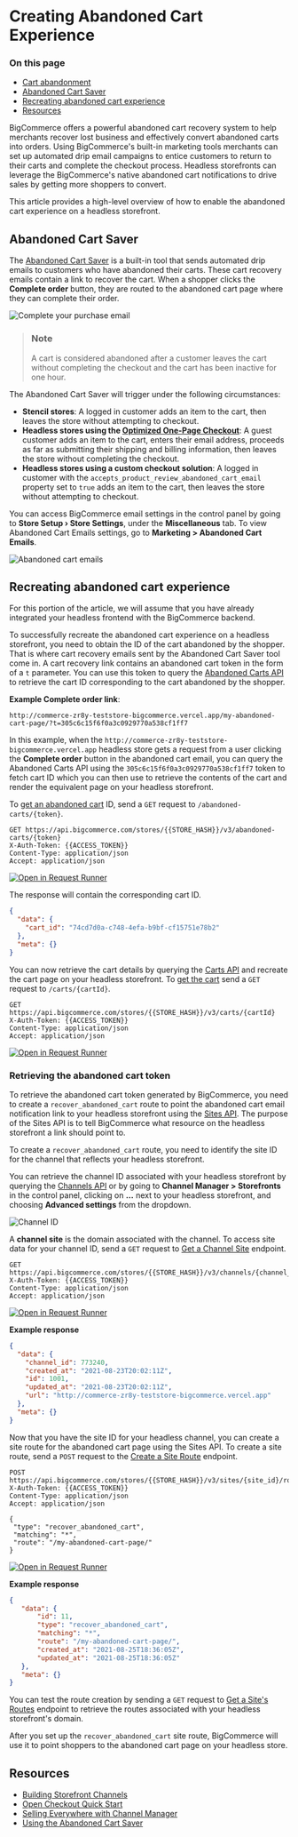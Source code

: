 # Creating Abandoned Cart Experience

<div class="otp" id="no-index">

### On this page

- [Cart abandonment](#cart-abandonment)
- [Abandoned Cart Saver](#abandoned-cart-saver)
- [Recreating abandoned cart experience](#recreating-abandoned-cart-experience)
- [Resources](#resources)

</div>

BigCommerce offers a powerful abandoned cart recovery system to help merchants recover lost business and effectively convert abandoned carts into orders. Using BigCommerce's built-in marketing tools merchants can set up automated drip email campaigns to entice customers to return to their carts and complete the checkout process. Headless storefronts can leverage the BigCommerce's native abandoned cart notifications to drive sales by getting more shoppers to convert.

This article provides a high-level overview of how to enable the abandoned cart experience on a headless storefront.

## Abandoned Cart Saver

The [Abandoned Cart Saver](https://support.bigcommerce.com/s/article/Using-the-Abandoned-Cart-Saver?language=en_US) is a built-in tool that sends automated drip emails to customers who have abandoned their carts. These cart recovery emails contain a link to recover the cart. When a shopper clicks the **Complete order** button, they are routed to the abandoned cart page where they can complete their order.

![Complete your purchase email](https://storage.googleapis.com/bigcommerce-production-dev-center/images/Abandoned%20Carts/01-abandoned-carts.png "Complete your purchase email")

<div class="HubBlock--callout">
<div class="CalloutBlock--info">
<div class="HubBlock-content">

> ### Note
> A cart is considered abandoned after a customer leaves the cart without completing the checkout and the cart has been inactive for one hour.

</div>
</div>
</div>

The Abandoned Cart Saver will trigger under the following circumstances:
- **Stencil stores**: A logged in customer adds an item to the cart, then leaves the store without attempting to checkout.
- **Headless stores using the [Optimized One-Page Checkout](https://support.bigcommerce.com/s/article/Optimized-Single-Page-Checkout?language=en_US)**: A guest customer adds an item to the cart, enters their email address, proceeds as far as submitting their shipping and billing information, then leaves the store without completing the checkout.
- **Headless stores using a custom checkout solution**: A logged in customer with the `accepts_product_review_abandoned_cart_email` property set to `true` adds an item to the cart, then leaves the store without attempting to checkout.

You can access BigCommerce email settings in the control panel by going to **Store Setup › Store Settings**, under the **Miscellaneous** tab. To view Abandoned Cart Emails settings, go to **Marketing > Abandoned Cart Emails**.

![Abandoned cart emails](https://storage.googleapis.com/bigcommerce-production-dev-center/images/Abandoned%20Carts/02-abandoned-carts.png "Abandoned cart emails")

## Recreating abandoned cart experience

For this portion of the article, we will assume that you have already integrated your headless frontend with the BigCommerce backend. 

To successfully recreate the abandoned cart experience on a headless storefront, you need to obtain the ID of the cart abandoned by the shopper. That is where cart recovery emails sent by the Abandoned Cart Saver tool come in. A cart recovery link contains an abandoned cart token in the form of a `t` parameter. You can use this token to query the [Abandoned Carts API](https://developer.bigcommerce.com/api-reference/store-management/abandoned-carts/abandoned-carts/getabandonedcarts) to retrieve the cart ID corresponding to the cart abandoned by the shopper.

**Example Complete order link**:

`http://commerce-zr8y-teststore-bigcommerce.vercel.app/my-abandoned-cart-page/?t=305c6c15f6f0a3c0929770a538cf1ff7`

In this example, when the `http://commerce-zr8y-teststore-bigcommerce.vercel.app` headless store gets a request from a user clicking the **Complete order** button in the abandoned cart email, you can query the Abandoned Carts API using the `305c6c15f6f0a3c0929770a538cf1ff7` token to fetch cart ID which you can then use to retrieve the contents of the cart and render the equivalent page on your headless storefront.

To [get an abandoned cart](https://developer.bigcommerce.com/api-reference/store-management/abandoned-carts/abandoned-carts/getabandonedcarts) ID, send a `GET` request to `/abandoned-carts/{token}`.

```http
GET https://api.bigcommerce.com/stores/{{STORE_HASH}}/v3/abandoned-carts/{token}
X-Auth-Token: {{ACCESS_TOKEN}}
Content-Type: application/json
Accept: application/json

```

[![Open in Request Runner](https://storage.googleapis.com/bigcommerce-production-dev-center/images/Open-Request-Runner.svg)](https://developer.bigcommerce.com/api-reference/store-management/abandoned-carts/abandoned-carts/getabandonedcarts#requestrunner)

The response will contain the corresponding cart ID.

```json
{
  "data": {
    "cart_id": "74cd7d0a-c748-4efa-b9bf-cf15751e78b2"
  },
  "meta": {}
}
```

You can now retrieve the cart details by querying the [Carts API](https://developer.bigcommerce.com/api-reference/store-management/carts) and recreate the cart page on your headless storefront. To [get the cart](https://developer.bigcommerce.com/api-reference/store-management/carts/cart/getacart) send a `GET` request to `/carts/{cartId}`.

```http
GET https://api.bigcommerce.com/stores/{{STORE_HASH}}/v3/carts/{cartId}
X-Auth-Token: {{ACCESS_TOKEN}}
Content-Type: application/json
Accept: application/json

```

[![Open in Request Runner](https://storage.googleapis.com/bigcommerce-production-dev-center/images/Open-Request-Runner.svg)](https://developer.bigcommerce.com/api-reference/store-management/carts/cart/getacart#requestrunner)

### Retrieving the abandoned cart token

To retrieve the abandoned cart token generated by BigCommerce, you need to create a `recover_abandoned_cart` route to point the abandoned cart email notification link to your headless storefront using the [Sites API](https://developer.bigcommerce.com/api-reference/store-management/sites). The purpose of the Sites API is to tell BigCommerce what resource on the headless storefront a link should point to.

To create a `recover_abandoned_cart` route, you need to identify the site ID for the channel that reflects your headless storefront.

You can retrieve the channel ID associated with your headless storefront by querying the [Channels API](https://developer.bigcommerce.com/api-reference/store-management/channels/channels/listchannels) or by going to **Channel Manager > Storefronts** in the control panel, clicking on **...** next to your headless storefront, and choosing **Advanced settings** from the dropdown. 

![Channel ID](https://storage.googleapis.com/bigcommerce-production-dev-center/images/Abandoned%20Carts/03-abandoned-carts.png "Channel ID")

A **channel site** is the domain associated with the channel. To access site data for your channel ID, send a `GET` request to [Get a Channel Site](https://developer.bigcommerce.com/api-reference/store-management/channels/channel-site/get-channel-site) endpoint.

```http
GET https://api.bigcommerce.com/stores/{{STORE_HASH}}/v3/channels/{channel_id}/site
X-Auth-Token: {{ACCESS_TOKEN}}
Content-Type: application/json
Accept: application/json

```

[![Open in Request Runner](https://storage.googleapis.com/bigcommerce-production-dev-center/images/Open-Request-Runner.svg)](https://developer.bigcommerce.com/api-reference/store-management/channels/channel-site/get-channel-site#requestrunner)

**Example response**

```json
{
  "data": {
    "channel_id": 773240,
    "created_at": "2021-08-23T20:02:11Z",
    "id": 1001,
    "updated_at": "2021-08-23T20:02:11Z",
    "url": "http://commerce-zr8y-teststore-bigcommerce.vercel.app"
  },
  "meta": {}
}
```

Now that you have the site ID for your headless channel, you can create a site route for the abandoned cart page using the Sites API. To create a site route, send a `POST` request to the [Create a Site Route](https://developer.bigcommerce.com/api-reference/store-management/sites/site-routes/post-site-route) endpoint.


```http
POST https://api.bigcommerce.com/stores/{{STORE_HASH}}/v3/sites/{site_id}/routes
X-Auth-Token: {{ACCESS_TOKEN}}
Content-Type: application/json
Accept: application/json

{
 "type": "recover_abandoned_cart",
 "matching": "*",
 "route": "/my-abandoned-cart-page/"
}
```

[![Open in Request Runner](https://storage.googleapis.com/bigcommerce-production-dev-center/images/Open-Request-Runner.svg)](https://developer.bigcommerce.com/api-reference/store-management/sites/site-routes/post-site-route#requestrunner)

**Example response**

```json
{
   "data": {
       "id": 11,
       "type": "recover_abandoned_cart",
       "matching": "*",
       "route": "/my-abandoned-cart-page/",
       "created_at": "2021-08-25T18:36:05Z",
       "updated_at": "2021-08-25T18:36:05Z"
   },
   "meta": {}
}
```

You can test the route creation by sending a `GET` request to [Get a Site's Routes](https://developer.bigcommerce.com/api-reference/store-management/sites/site-routes/index-site-routes) endpoint to retrieve the routes associated with your headless storefront's domain.

After you set up the `recover_abandoned_cart` site route, BigCommerce will use it to point shoppers to the abandoned cart page on your headless store.

## Resources

- [Building Storefront Channels](https://developer.bigcommerce.com/api-docs/channels/tutorials/storefront)
- [Open Checkout Quick Start](https://developer.bigcommerce.com/stencil-docs/customizing-checkout/open-checkout-quick-start)
- [Selling Everywhere with Channel Manager](https://support.bigcommerce.com/s/article/Selling-Everywhere-with-Channel-Manager?language=en_US)
- [Using the Abandoned Cart Saver](https://support.bigcommerce.com/s/article/Using-the-Abandoned-Cart-Saver?language=en_US)